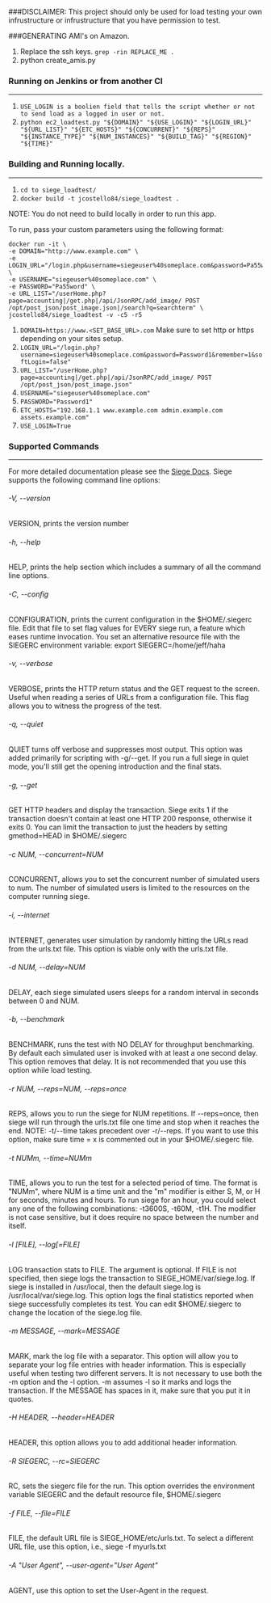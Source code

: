 ###DISCLAIMER: This project should only be used for load testing your own infrustructure or infrustructure that you have permission to test. 


###GENERATING AMI's on Amazon.
1. Replace the ssh keys. ```grep -rin REPLACE_ME .```
1. python create_amis.py 

### Running on Jenkins or from another CI
-----------------------------------------
1. ```USE_LOGIN is a boolien field that tells the script whether or not to send load as a logged in user or not. ```
1. ```python ec2_loadtest.py "${DOMAIN}" "${USE_LOGIN}" "${LOGIN_URL}" "${URL_LIST}" "${ETC_HOSTS}" "${CONCURRENT}" "${REPS}" "${INSTANCE_TYPE}" "${NUM_INSTANCES}" "${BUILD_TAG}" "${REGION}" "${TIME}"```


### Building and Running locally.
---------------------------
1. ```cd to siege_loadtest/```
2. ```docker build -t jcostello84/siege_loadtest .```

NOTE: You do not need to build locally in order to run this app. 

To run, pass your custom parameters using the following format:

```
docker run -it \
-e DOMAIN="http://www.example.com" \
-e LOGIN_URL="/login.php&username=siegeuser%40someplace.com&password=Pa55word" \
-e USERNAME="siegeuser%40someplace.com" \
-e PASSWORD="Pa55word" \
-e URL_LIST="/userHome.php?page=accounting|/get.php|/api/JsonRPC/add_image/ POST /opt/post_json/post_image.json|/search?q=searchterm" \
jcostello84/siege_loadtest -v -c5 -r5
```

1. ```DOMAIN=https://www.<SET_BASE_URL>.com``` Make sure to set http or https depending on your sites setup.
2. ```LOGIN_URL="/login.php?username=siegeuser%40someplace.com&password=Password1&remember=1&softLogin=false"```
3. ```URL_LIST="/userHome.php?page=accounting|/get.php|/api/JsonRPC/add_image/ POST /opt/post_json/post_image.json"```
4. ```USERNAME="siegeuser%40someplace.com"```
5. ```PASSWORD="Password1" ```
6. ```ETC_HOSTS="192.168.1.1 www.example.com admin.example.com assets.example.com"```
7. ```USE_LOGIN=True```

### Supported Commands
------------------------
For more detailed documentation please see the [Siege Docs](http://linux.die.net/man/1/siege). Siege supports the following command line options:

###### -V, --version
VERSION, prints the version number

###### -h, --help
HELP, prints the help section which includes a summary of all the command line options.

###### -C, --config
CONFIGURATION, prints the current configuration in the $HOME/.siegerc file. Edit that file to set flag values for EVERY siege run, a feature which eases runtime invocation. You set an alternative resource file with the SIEGERC environment variable: export SIEGERC=/home/jeff/haha

###### -v, --verbose
VERBOSE, prints the HTTP return status and the GET request to the screen. Useful when reading a series of URLs from a configuration file. This flag allows you to witness the progress of the test.

###### -q, --quiet
QUIET turns off verbose and suppresses most output. This option was added primarily for scripting with -g/--get. If you run a full siege in quiet mode, you'll still get the opening introduction and the final stats.

###### -g, --get
GET HTTP headers and display the transaction. Siege exits 1 if the transaction doesn't contain at least one HTTP 200 response, otherwise it exits 0. You can limit the transaction to just the headers by setting gmethod=HEAD in $HOME/.siegerc

###### -c NUM, --concurrent=NUM
CONCURRENT, allows you to set the concurrent number of simulated users to num. The number of simulated users is limited to the resources on the computer running siege.

###### -i, --internet
INTERNET, generates user simulation by randomly hitting the URLs read from the urls.txt file. This option is viable only with the urls.txt file.

###### -d NUM, --delay=NUM
DELAY, each siege simulated users sleeps for a random interval in seconds between 0 and NUM.

###### -b, --benchmark
BENCHMARK, runs the test with NO DELAY for throughput benchmarking. By default each simulated user is invoked with at least a one second delay. This option removes that delay. It is not recommended that you use this option while load testing.

###### -r NUM, --reps=NUM, --reps=once
REPS, allows you to run the siege for NUM repetitions. If --reps=once, then siege will run through the urls.txt file one time and stop when it reaches the end. NOTE: -t/--time takes precedent over -r/--reps. If you want to use this option, make sure time = x is commented out in your $HOME/.siegerc file.

###### -t NUMm, --time=NUMm
TIME, allows you to run the test for a selected period of time. The format is "NUMm", where NUM is a time unit and the "m" modifier is either S, M, or H for seconds, minutes and hours. To run siege for an hour, you could select any one of the following combinations: -t3600S, -t60M, -t1H. The modifier is not case sensitive, but it does require no space between the number and itself.

###### -l [FILE], --log[=FILE]
LOG transaction stats to FILE. The argument is optional. If FILE is not specified, then siege logs the transaction to SIEGE_HOME/var/siege.log. If siege is installed in /usr/local, then the default siege.log is /usr/local/var/siege.log. This option logs the final statistics reported when siege successfully completes its test. You can edit $HOME/.siegerc to change the location of the siege.log file.

###### -m MESSAGE, --mark=MESSAGE
MARK, mark the log file with a separator. This option will allow you to separate your log file entries with header information. This is especially useful when testing two different servers. It is not necessary to use both the -m option and the -l option. -m assumes -l so it marks and logs the transaction. If the MESSAGE has spaces in it, make sure that you put it in quotes.

###### -H HEADER, --header=HEADER
HEADER, this option allows you to add additional header information.

###### -R SIEGERC, --rc=SIEGERC
RC, sets the siegerc file for the run. This option overrides the environment variable SIEGERC and the default resource file, $HOME/.siegerc

###### -f FILE, --file=FILE
FILE, the default URL file is SIEGE_HOME/etc/urls.txt. To select a different URL file, use this option, i.e., siege -f myurls.txt

###### -A "User Agent", --user-agent="User Agent"
AGENT, use this option to set the User-Agent in the request.
